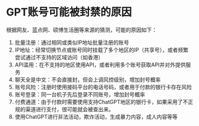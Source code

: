# GPT账号可能被封禁的原因

根据网友、蓝点网、硕博生活圈等来源的猜测，可能的原因如下：

1. 批量注册：通过相同或类似IP地址批量注册的账号
2. IP地址：经常切换节点或账号同时挂载了多个地区的IP（共享号），或者频繁尝试通过不支持的区域访问（如香港）
3. API滥用：在不支持的地区使用API，或者利用多个账号获取API并对外提供服务
4. 聊天全是中文：不会直接封，但会上调风控级别，增加封号概率
5. 账号风险：注册时使用接码平台的电话号码，或者用于付款的银行卡存在风险
6. 账号登录：同一台机子先后登录不同账号，增加封号概率
7. 付费通道：由于付款时需要使用支持ChatGPT地区的银行卡，如果采用了不正规的渠道进行支付，很可能就会被查出来。
8. 使用ChatGPT进行非法活动，欺诈活动，生成暴力内容，成人内容等等